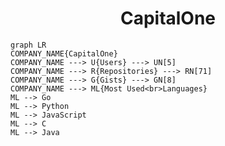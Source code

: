 <h1 align="center">CapitalOne</h1>

```mermaid
graph LR
COMPANY_NAME{CapitalOne}
COMPANY_NAME ---> U{Users} ---> UN[5]
COMPANY_NAME ---> R{Repositories} ---> RN[71]
COMPANY_NAME ---> G{Gists} ---> GN[8]
COMPANY_NAME ---> ML{Most Used<br>Languages}
ML --> Go
ML --> Python
ML --> JavaScript
ML --> C
ML --> Java
```
